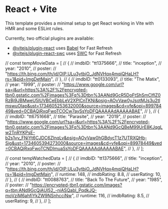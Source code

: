 # React + Vite

This template provides a minimal setup to get React working in Vite with HMR and some ESLint rules.

Currently, two official plugins are available:

- [@vitejs/plugin-react](https://github.com/vitejs/vite-plugin-react/blob/main/packages/plugin-react/README.md) uses [Babel](https://babeljs.io/) for Fast Refresh
- [@vitejs/plugin-react-swc](https://github.com/vitejs/vite-plugin-react-swc) uses [SWC](https://swc.rs/) for Fast Refresh

<!-- Temporary Movie data to use -->

// const tempMovieData = [
// {
// imdbID: "tt1375666",
// title: "inception",
// year: "2010",
// poster:
// "https://th.bing.com/th/id/OIP.ULu3ytbiO_JdNVHqx4mqiQHaLH?rs=1&pid=ImgDetMain",
// },
// {
// imdbID: "tt0133093",
// title: "The Matix",
// year: "1999",
// poster:
// "https://www.google.com/url?sa=i&url=https%3A%2F%2Fencrypted-tbn0.gstatic.com%2Fimages%3Fq%3Dtbn%3AANd9GcR5DoFtShSmClflZ0RzBj9JBMweU5IUVBCeEbbLeV2XPlCnTKNi&psig=AOvVaw0yJsotMJs3u2tlmswuOIap&ust=1734605253632000&source=images&cd=vfe&opi=89978449&ved=0CBAQjRxqFwoTCOCw7aySsYoDFQAAAAAdAAAAABAE",
// },
// {
// imdbID: "tt6751668",
// title: "Parasite",
// year: "2019",
// poster:
// "https://www.google.com/url?sa=i&url=https%3A%2F%2Fencrypted-tbn0.gstatic.com%2Fimages%3Fq%3Dtbn%3AANd9GcQBeM99UrE8KJqgLw2TnRYKPsE-b2s1vv_FNiYt6CJDC6ZlnqLv&psig=AOvVaw0hGBdycT1z7UTRXQHb-Sig&ust=1734605394273000&source=images&cd=vfe&opi=89978449&ved=0CBAQjRxqFwoTCNDImuaSsYoDFQAAAAAdAAAAABAE",
// },
// ];

// const tempWatchedData = [
// {
// imdbID: "tt1375666",
// title: "inception",
// year: "2010",
// poster:
// "https://th.bing.com/th/id/OIP.ULu3ytbiO_JdNVHqx4mqiQHaLH?rs=1&pid=ImgDetMain",
// runtime: 148,
// imdbRating: 8.8,
// userRating: 10,
// },
// {
// imdbID: "tt0088763",
// title: "Back To The Future",
// year: "1985",
// poster:
// "https://encrypted-tbn1.gstatic.com/images?q=tbn:ANd9GcQiAUI52_-niASQabl_PqdkJQ-moVziM6ahfiYkZW9NSnhcciNw",
// runtime: 116,
// imdbRating: 8.5,
// userRating: 9,
// },
// ];
